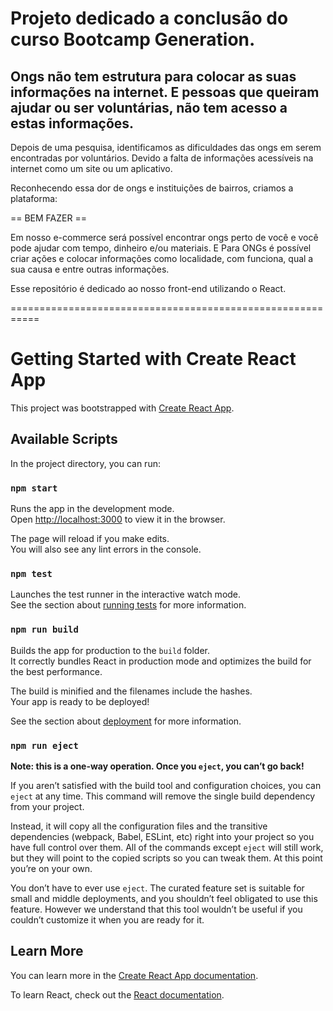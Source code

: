 # Projeto dedicado a conclusão do curso Bootcamp Generation.
## Ongs não tem estrutura para colocar as suas informações na internet. E pessoas que queiram ajudar ou ser voluntárias, não tem acesso a estas informações.

Depois de uma pesquisa, identificamos as dificuldades das ongs em serem encontradas por voluntários. Devido a falta de informações acessíveis na internet como um site ou um aplicativo.

Reconhecendo essa dor de ongs e instituições de bairros, criamos a plataforma:

== BEM FAZER ==

Em nosso e-commerce será possível encontrar ongs perto de você e você pode ajudar com tempo, dinheiro e/ou materiais. E Para ONGs é possível criar ações e colocar informações como localidade, com funciona, qual a sua causa e entre outras informações.

Esse repositório é dedicado ao nosso front-end utilizando o React.

===========================================================

# Getting Started with Create React App

This project was bootstrapped with [Create React App](https://github.com/facebook/create-react-app).

## Available Scripts

In the project directory, you can run:

### `npm start`

Runs the app in the development mode.\
Open [http://localhost:3000](http://localhost:3000) to view it in the browser.

The page will reload if you make edits.\
You will also see any lint errors in the console.

### `npm test`

Launches the test runner in the interactive watch mode.\
See the section about [running tests](https://facebook.github.io/create-react-app/docs/running-tests) for more information.

### `npm run build`

Builds the app for production to the `build` folder.\
It correctly bundles React in production mode and optimizes the build for the best performance.

The build is minified and the filenames include the hashes.\
Your app is ready to be deployed!

See the section about [deployment](https://facebook.github.io/create-react-app/docs/deployment) for more information.

### `npm run eject`

**Note: this is a one-way operation. Once you `eject`, you can’t go back!**

If you aren’t satisfied with the build tool and configuration choices, you can `eject` at any time. This command will remove the single build dependency from your project.

Instead, it will copy all the configuration files and the transitive dependencies (webpack, Babel, ESLint, etc) right into your project so you have full control over them. All of the commands except `eject` will still work, but they will point to the copied scripts so you can tweak them. At this point you’re on your own.

You don’t have to ever use `eject`. The curated feature set is suitable for small and middle deployments, and you shouldn’t feel obligated to use this feature. However we understand that this tool wouldn’t be useful if you couldn’t customize it when you are ready for it.

## Learn More

You can learn more in the [Create React App documentation](https://facebook.github.io/create-react-app/docs/getting-started).

To learn React, check out the [React documentation](https://reactjs.org/).
